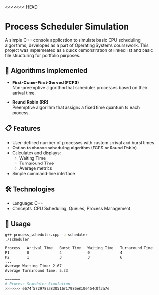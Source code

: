 <<<<<<< HEAD
# Process Scheduler Simulation

A simple C++ console application to simulate basic CPU scheduling algorithms, developed as a part of Operating Systems coursework.
  This project was implemented as a quick demonstration of linked list and basic file structuring for portfolio purposes.


## 🧠 Algorithms Implemented

- **First-Come-First-Served (FCFS)**  
  Non-preemptive algorithm that schedules processes based on their arrival time.

- **Round Robin (RR)**  
  Preemptive algorithm that assigns a fixed time quantum to each process.

## 📋 Features

- User-defined number of processes with custom arrival and burst times
- Option to choose scheduling algorithm (FCFS or Round Robin)
- Calculates and displays:
  - Waiting Time
  - Turnaround Time
  - Average metrics
- Simple command-line interface

## 🛠️ Technologies

- Language: C++
- Concepts: CPU Scheduling, Queues, Process Management

## 🚀 Usage

```bash
g++ process_scheduler.cpp -o scheduler
./scheduler

Process   Arrival Time   Burst Time   Waiting Time   Turnaround Time
P1        0              4            0              4
P2        1              3            3              6
...
Average Waiting Time: 2.67
Average Turnaround Time: 5.33

=======
# Process-Scheduler-Simulation
>>>>>>> e674f5729789a830516717986e810e454c0f3a7e
